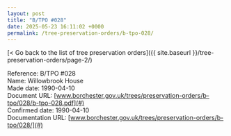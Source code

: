 ```yaml
---
layout: post
title: "B/TPO #028"
date: 2025-05-23 16:11:02 +0000
permalink: /tree-preservation-orders/b-tpo-028/
---
```


[< Go back to the list of tree preservation orders]({{ site.baseurl }}/tree-preservation-orders/page-2/)

Reference:	B/TPO #028 <br/>
Name: Willowbrook House<br/>
Made date: 1990-04-10<br/>
Document URL: [www.borchester.gov.uk/trees/preservation-orders/b-tpo/028/b-tpo-028.pdf](#)<br/>
Confirmed date: 1990-04-10<br/>
Documentation URL: [www.borchester.gov.uk/trees/preservation-orders/b-tpo/028/](#)<br/>
